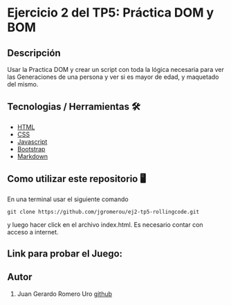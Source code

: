 # Ejercicio 2 del TP5: Práctica DOM y BOM

## Descripción

Usar la Practica DOM y crear un script con toda la lógica necesaria para ver las Generaciones de una persona y ver si es mayor de edad, y maquetado del mismo.

## Tecnologias / Herramientas 🛠

- [HTML](https://developer.mozilla.org/es/docs/Web/HTML)
- [CSS](https://developer.mozilla.org/en-US/docs/Web/CSS)
- [Javascript](https://www.w3schools.com/js/)
- [Bootstrap](https://getbootstrap.com/)
- [Markdown](https://markdown.es/)

## Como utilizar este repositorio 🖥

En una terminal usar el siguiente comando

```
git clone https://github.com/jgromerou/ej2-tp5-rollingcode.git
```

y luego hacer click en el archivo index.html.
Es necesario contar con acceso a internet.

## Link para probar el Juego:

<!--
[Netlify](https://numeros-magicos-rolling-romerouro.netlify.app/) -->

## Autor

1. Juan Gerardo Romero Uro [github](https://github.com/jgromerou)
